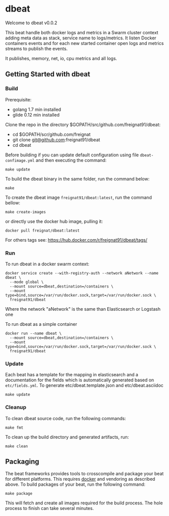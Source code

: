 # dbeat

Welcome to dbeat v0.0.2

This beat handle both docker logs and metrics in a Swarm cluster context adding meta data as stack, service name to logs/metrics.
It listen Docker containers events and for each new started container open logs and metrics streams to publish the events.

It publishes, memory, net, io, cpu metrics and all logs.


## Getting Started with dbeat

### Build

Prerequisite:
- golang 1.7 min installed
- glide 0.12 min installed

Clone the repo in the directory $GOPATH/src/github.com/freignat91/dbeat:
 - cd $GOPATH/scr/github.com/freignat
 - git clone git@github.com:freignat91/dbeat
 - cd dbeat


Before building if you can update default configuration using file `dbeat-confimage.yml` and then executing the command:
```
make update
```

To build the dbeat binary in the same folder, run the command below:

```
make
```

To create the dbeat image `freignat91/dbeat:latest`, run the command bellow:

```
make create-images
```

or directly use the docker hub image, pulling it:
```
docker pull freignat/dbeat:latest
```
For others tags see: https://hub.docker.com/r/freignat91/dbeat/tags/



### Run

To run dbeat in a docker swarm context:

```
docker service create --with-registry-auth --network aNetwork --name dbeat \
  --mode global \
  --mount source=dbeat,destination=/containers \
  --mount type=bind,source=/var/run/docker.sock,target=/var/run/docker.sock \
  freignat91/dbeat
```

Where the network "aNetwork" is the same than Elasticsearch or Logstash one

To run dbeat as a simple container

```
docker run --name dbeat \
  --mount source=dbeat,destination=/containers \
  --mount type=bind,source=/var/run/docker.sock,target=/var/run/docker.sock \
  freignat91/dbeat
```

### Update

Each beat has a template for the mapping in elasticsearch and a documentation for the fields
which is automatically generated based on `etc/fields.yml`.
To generate etc/dbeat.template.json and etc/dbeat.asciidoc

```
make update
```


### Cleanup

To clean dbeat source code, run the following commands:

```
make fmt
```

To clean up the build directory and generated artifacts, run:

```
make clean
```

## Packaging

The beat frameworks provides tools to crosscompile and package your beat for different platforms. This requires [docker](https://www.docker.com/) and vendoring as described above. To build packages of your beat, run the following command:

```
make package
```

This will fetch and create all images required for the build process. The hole process to finish can take several minutes.
